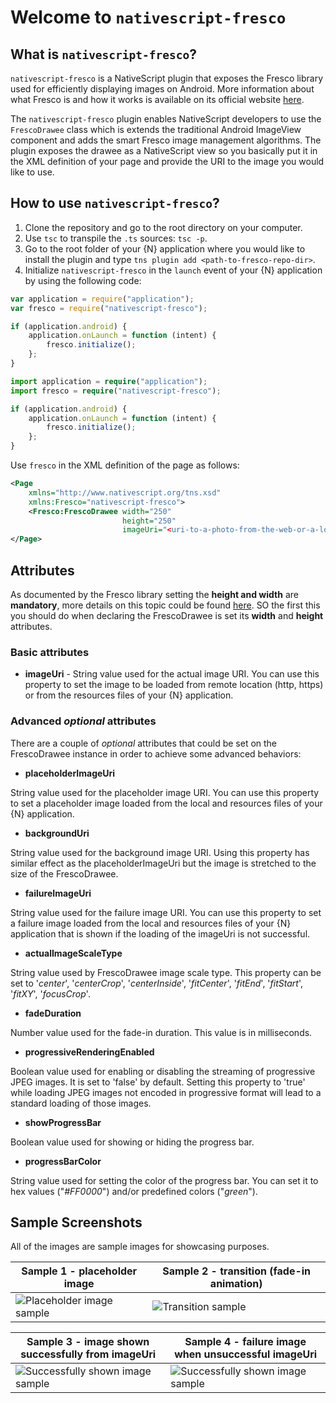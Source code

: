 # Welcome to `nativescript-fresco`

## What is `nativescript-fresco`?
`nativescript-fresco` is a NativeScript plugin that exposes the Fresco library used for efficiently displaying images on Android. More information about what Fresco is and how it works is available on its official website [here](https://code.facebook.com/posts/366199913563917/introducing-fresco-a-new-image-library-for-android/).

The `nativescript-fresco` plugin enables NativeScript developers to use the `FrescoDrawee` class which is extends the traditional Android ImageView component and adds the smart Fresco image management algorithms. The plugin exposes the drawee as a NativeScript view so you basically put it in the XML definition of your page and provide the URI to the image you would like to use.

## How to use `nativescript-fresco`?
1. Clone the repository and go to the root directory on your computer.
2. Use `tsc` to transpile the `.ts` sources: `tsc -p`.
3. Go to the root folder of your {N} application where you would like to install the plugin and type `tns plugin add <path-to-fresco-repo-dir>`.
4. Initialize `nativescript-fresco` in the `launch` event of your {N} application by using the following code:

```JavaScript
var application = require("application");
var fresco = require("nativescript-fresco");

if (application.android) {
    application.onLaunch = function (intent) {
        fresco.initialize();
    };
}
```

```TypeScript
import application = require("application");
import fresco = require("nativescript-fresco");

if (application.android) {
    application.onLaunch = function (intent) {
        fresco.initialize();
    };
}
```

Use `fresco` in the XML definition of the page as follows:

```XML
<Page
    xmlns="http://www.nativescript.org/tns.xsd" 
    xmlns:Fresco="nativescript-fresco">
    <Fresco:FrescoDrawee width="250" 
						 height="250"
					     imageUri="<uri-to-a-photo-from-the-web-or-a-local-resource>"/>
</Page>
```

## Attributes

As documented by the Fresco library setting the **height and width** are **mandatory**, more details on this topic could be found [here](http://frescolib.org/docs/using-drawees-xml.html#height-and-width-mandatory). SO the first this you should do when declaring the FrescoDrawee is set its **width** and **height** attributes.

### Basic attributes

- **imageUri** - String value used for the actual image URI. You can use this property to set the image to be loaded from remote location (http, https) or from the resources files of your {N} application.

### Advanced *optional* attributes

There are a couple of *optional* attributes that could be set on the FrescoDrawee instance in order to achieve some advanced behaviors:

- **placeholderImageUri** 

String value used for the placeholder image URI. You can use this property to set a placeholder image loaded from the local and resources files of your {N} application.

- **backgroundUri** 

String value used for the background image URI. Using this property has similar effect as the placeholderImageUri but the image is stretched to the size of the FrescoDrawee.

- **failureImageUri** 

String value used for the failure image URI. You can use this property to set a failure image loaded from the local and resources files of your {N} application that is shown if the loading of the imageUri is not successful.

- **actualImageScaleType** 

String value used by FrescoDrawee image scale type. This property can be set to '*center*', '*centerCrop*', '*centerInside*', '*fitCenter*', '*fitEnd*', '*fitStart*', '*fitXY*', '*focusCrop*'.

- **fadeDuration** 

Number value used for the fade-in duration. This value is in milliseconds.

- **progressiveRenderingEnabled** 

Boolean value used for enabling or disabling the streaming of progressive JPEG images. It is set to 'false' by default. Setting this property to 'true' while loading JPEG images not encoded in progressive format will lead to a standard loading of those images.

- **showProgressBar** 

Boolean value used for showing or hiding the progress bar.

- **progressBarColor** 

String value used for setting the color of the progress bar. You can set it to hex values ("*#FF0000*") and/or predefined colors ("*green*").

## Sample Screenshots

All of the images are sample images for showcasing purposes.

Sample 1 - placeholder image |  Sample 2 - transition (fade-in animation)
-------- | ---------
![Placeholder image sample](/Users/amiorkov/Desktop/Work/nativescript-fresco/screenshots/screen1-with-placeholder.png) | ![Transition sample](/Users/amiorkov/Desktop/Work/nativescript-fresco/screenshots/screen2-transition-effect.png)

Sample 3 - image shown successfully from imageUri |  Sample 4 - failure image when unsuccessful imageUri
-------- | ---------
![Successfully shown image sample](/Users/amiorkov/Desktop/Work/nativescript-fresco/screenshots/screen3-successful-show.png) | ![Successfully shown image sample](/Users/amiorkov/Desktop/Work/nativescript-fresco/screenshots/screen4-unsuccessful-show.png)
